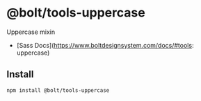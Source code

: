 # @bolt/tools-uppercase
Uppercase mixin

- [Sass Docs](https://www.boltdesignsystem.com/docs/#tools: uppercase)

## Install
```bash
npm install @bolt/tools-uppercase
```
